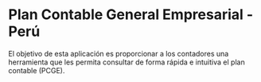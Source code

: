 # Plan Contable General Empresarial - Perú

El objetivo de esta aplicación es proporcionar a los contadores una herramienta
que les permita consultar de forma rápida e intuitiva el plan contable (PCGE).
